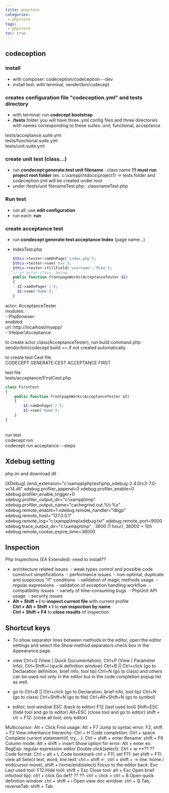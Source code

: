 ```yaml
---
title: phpstorm
categories: 
 - phpstorm
tags: 
 - phpstorm
toc: true
---
```


## codeception

### install

- with composer:  codeception/codeception --dev
- install test: with terminal, vender/bin/codecept  

### creates configuration file "codeception.yml" and tests directory

- with terminal: run **codecept  bootstrap**
- **/tests** folder you will have three .yml config files and three directories with names corresponding to these suites: unit, functional, acceptance

tests/acceptance.suite.yml  
tests/functional.suite.yml  
tests/unit.suite.yml

### create unit test (class...)

- run **condecept generate:test unit filename** : class name
  **!!! must run project root folder** (ex. c:\xampp\htdocs\project1)
  -> tests folder and codeception.yml will be created under root
- under /tests/unit filenameTest.php : classnameTest.php

### Run test

- run all: use **edit configuration** 
- run each: **run**

### create acceptance test

- run **condecept generate:test acceptance Index** (page name...)

- IndexTest.php 

  ```php
  $this->tester->amOnPage('index.php');
  $this->tester->see('xxx');
  $this->tester->fillField('username','Mike');
  // or actor class, below
  public function frontpageWorks(AcceptanceTester $I)
  {
  	$I->amOnPage('/');
  	$I->see('Home');  
  }
  ```

  

actor: AcceptanceTester  
modules:  
	- PhpBrowser:  
    enabled:  
      url: http://localhost/myapp/  
        - \Helper\Acceptance  
        
to create actor class(AcceptanceTester), run build command php vendor/bin/codecept build  == if not created automatically

to create test Cest file  	
	CODECEPT GENERATE:CEST ACCEPTANCE FIRST	
	
test file  
	tests/acceptance/FirstCest.php

```php
class FirstCest 
{
	public function frontpageWorks(AcceptanceTester $I)
	{
		$I->amOnPage('/');
		$I->see('Home');  
	}
}	
```
​	
run test  
	codecept run  	
	codecept run acceptance --steps

## Xdebug setting

php.ini and download dll

[XDebug]
zend_extension="c:\xampp\php\ext\php_xdebug-2.4.0rc3-7.0-vc14.dll"
xdebug.profiler_append=0
xdebug.profiler_enable=0
xdebug.profiler_enable_trigger=0
xdebug.profiler_output_dir="c:\xampp\tmp"
xdebug.profiler_output_name="cachegrind.out.%t-%s"
xdebug.remote_enable=1
xdebug.remote_handler="dbgp"
xdebug.remote_host="127.0.0.1"
xdebug.remote_log="c:\xampp\tmp\xdebug.txt"
xdebug.remote_port=9000
xdebug.trace_output_dir="c:\xampp\tmp"
; 3600 (1 hour), 36000 = 10h
xdebug.remote_cookie_expire_time=36000

## Inspection

Php Inspections (EA Extended): need to install??

- architecture related issues  - weak types control and possible code construct simplifications  - performance issues  - non-optimal, duplicate and suspicious "if" conditions  - validation of magic methods usage  - regular expressions  - validation of exception handling workflow  - compatibility issues  - variety of time-consuming bugs  - PhpUnit API usage  - security issues  
- **Alt + Shift + I** to **inspect current file** with current profile  
  **Ctrl + Alt + Shift + I** to **run inspection by name**  
  **Ctrl + Shift + F4** to **close results** of inspection.  

## Shortcut keys

- To show separator lines between methods in the editor, open the editor settings and select the Show method separators check box in the Appearance page.

- view 
  Ctrl+Q (View | Quick Documentation), 
  Ctrl+P (View | Parameter Info), 
  Ctrl+Shift+I (qucik definition window)
  Ctrl+B || Ctrl+click (go to Declaration definition, brief info, tool tip) Ctrl+N (go to class)
  and others can be used not only in the editor but in the code completion popup list as well.

- go to
  Ctrl+B || Ctrl+click (go to Declaration, brief info, tool tip) 
  Ctrl+N (go to class)
  Ctrl+Shift+N (go to file)
  Ctrl+Alt+Shift+N (go to symbol)

- editor, tool window
  ESC (back to editor)
  F12 (last used tool)
  Shift+ESC (hide tool and go to editor)
  Alt+ESC (close tool and go to editor)
  shift + ctr + F12: (close all tool, only editor)

Multicoursor: Alt + Click
Find usage: Alt + F7
Jump to syntac error: F2, shift + F2
View inheritance hierarchy: Ctrl + H
Code completion: Ctrl + space
Complete current statement(if, try,…): Ctrl + shift + enter
Rename: shift + F6
Column mode: Alt + shift + insert
Show option for error: Alt + enter
ex. RegExp: regular expression editor
Double click(select): Ctrl + w   **?? ??
Code format: Ctrl + alt + L
Code bookmark
ctrl + F11: set
F11: set
shift + F11: view all
Select text, word, line
text: ctrl + shift  <-, ctrl + shift + ->
line: home / end(cursor move), shift + home/end(select)
Focus to the editor back: Esc
Last used tool: F12
Hide tool: shift + Esc
Close tool: alt + Esc
Open brief info(tool tip): ctrl + click
Go def? ?? ??: ctrl + click = ctrl + B
Open quick definition window: ctrl + shift + i
Open view doc window: ctrl + Q
Tab, reverseTab: shift + Tab